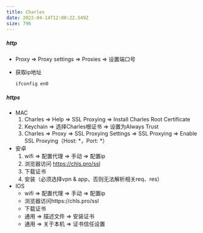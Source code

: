 ```yaml
---
title: Charles
date: 2022-04-14T12:00:22.549Z
size: 796
---
```

##### http

- Proxy ⇒ Proxy settings ⇒ Proxies ⇒ 设置端口号

- 获取ip地址

  ```
  ifconfig en0
  ```

##### https

- MAC
  1. Charles ⇒ Help ⇒ SSL Proxying ⇒ Install Charles Root Certificate
  2. Keychain ⇒ 选择Charles根证书 ⇒ 设置为Always Trust
  3. Charles ⇒ Proxy ⇒ SSL Proxying Settings ⇒ SSL Proxying ⇒ Enable SSL Proxying（Host: *，Port: *）
- 安卓
  1. wifi ⇒ 配置代理 ⇒ 手动 ⇒ 配置ip
  2. 浏览器访问 https://chls.pro/ssl
  3. 下载证书
  4. 安装（必须选择vpn & app，否则无法解析相关req、res）
- IOS
  - wifi ⇒ 配置代理 ⇒ 手动 ⇒ 配置ip
  - 浏览器访问https://chls.pro/ssl
  - 下载证书
  - 通用 ⇒ 描述文件 ⇒ 安装证书
  - 通用 ⇒ 关于本机 ⇒ 证书信任设置
